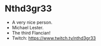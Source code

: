 # Nthd3gr33
- A very nice person. 
- Michael Lester.
- The third Flancian!
- Twitch: https://www.twitch.tv/nthd3gr33
